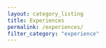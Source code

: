 ```yaml
---
layout: category_listing
title: Experiences
permalink: /experiences/
filter_category: "experience"
---
```

